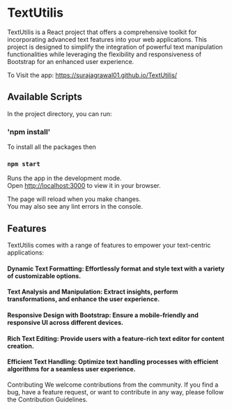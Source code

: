 # TextUtilis
TextUtilis is a React project that offers a comprehensive toolkit for incorporating advanced text features into your web applications. This project is designed to simplify the integration of powerful text manipulation functionalities while leveraging the flexibility and responsiveness of Bootstrap for an enhanced user experience.

To Visit the app: https://surajagrawal01.github.io/TextUtilis/

## Available Scripts

In the project directory, you can run:

### 'npm install'

To install all the packages then 

### `npm start`

Runs the app in the development mode.\
Open [http://localhost:3000](http://localhost:3000) to view it in your browser.

The page will reload when you make changes.\
You may also see any lint errors in the console.

## Features
TextUtilis comes with a range of features to empower your text-centric applications:

#### Dynamic Text Formatting: Effortlessly format and style text with a variety of customizable options.

#### Text Analysis and Manipulation: Extract insights, perform transformations, and enhance the user experience.

#### Responsive Design with Bootstrap: Ensure a mobile-friendly and responsive UI across different devices.

#### Rich Text Editing: Provide users with a feature-rich text editor for content creation.

#### Efficient Text Handling: Optimize text handling processes with efficient algorithms for a seamless user experience.

Contributing
We welcome contributions from the community. If you find a bug, have a feature request, or want to contribute in any way, please follow the Contribution Guidelines.
